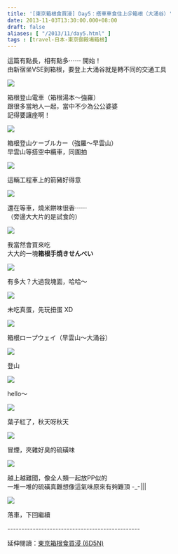 ```yaml
---
title: '[東京箱根食買浸] Day5：搭車車食住上＠箱根（大涌谷）'
date: 2013-11-03T13:30:00.000+08:00
draft: false
aliases: [ "/2013/11/day5.html" ]
tags : [travel-日本-東京御殿場箱根]
---
```


這篇有點長，相有點多⋯⋯ 開始！  
由新宿坐VSE到箱根，要登上大涌谷就是轉不同的交通工具  

![](/images/tokyo5b1.jpg)

箱根登山電車（箱根湯本～強羅）  
跟很多當地人一起，當中不少為公公婆婆  
記得要讓座啊！  

![](/images/tokyo5b2.jpg)

箱根登山ケーブルカー（強羅～早雲山）  
早雲山等搭空中纜車，同圍拍  

![](/images/tokyo5b3.jpg)

這輛工程車上的箭豬好得意  

![](/images/tokyo5b4.jpg)

還在等車，燒米餅味很香⋯⋯  
（旁邊大大片的是試食的）  

![](/images/tokyo5b.jpg)

我當然會買來吃  
大大的一塊**箱根手焼きせんべい**  

![](/images/tokyo5b5.jpg)

有多大？大過我塊面，哈哈～  

![](/images/tokyo5b6.jpg)

未吃真蛋，先玩扭蛋 XD  

![](/images/tokyo5b7.jpg)

箱根ロープウェイ（早雲山～大涌谷）  

![](/images/tokyo5b8.jpg)

登山  

![](/images/tokyo5b9.jpg)

hello～  

![](/images/tokyo5b10.jpg)

葉子紅了，秋天呀秋天  

![](/images/tokyo5b11.jpg)

冒煙，夾雜好臭的硫磺味  

![](/images/tokyo5b12.jpg)

越上越難聞，像全人類一起放PP似的  
一堆一堆的硫磺真難想像這氣味原來有夠難頂 -\_-|||  

![](/images/tokyo5b13.jpg)

落車，下回繼續  
  
\-----------------------------------------------  
  
延伸閱讀：[東京箱根食買浸 (6D5N)](https://hidie.net/tokyo6d5n/)
